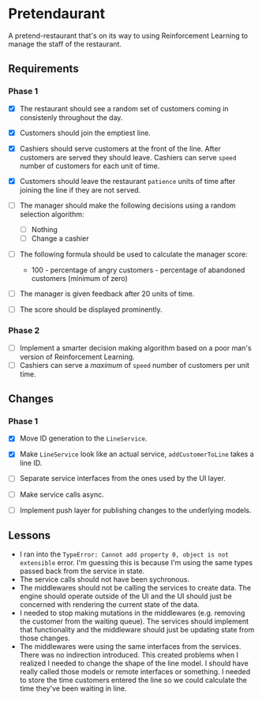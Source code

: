 # Pretendaurant

A pretend-restaurant that's on its way to using Reinforcement Learning to manage the staff of the restaurant.

## Requirements

### Phase 1

- [x] The restaurant should see a random set of customers coming in consistenly throughout the day.
- [x] Customers should join the emptiest line.
- [x] Cashiers should serve customers at the front of the line. After customers are served they should leave. Cashiers can serve `speed` number of customers for each unit of time.
- [x] Customers should leave the restaurant `patience` units of time after joining the line if they are not served.
- [ ] The manager should make the following decisions using a random selection algorithm:
    - [ ] Nothing
    - [ ] Change a cashier
- [ ] The following formula should be used to calculate the manager score:
    - 100 - percentage of angry customers - percentage of abandoned customers (minimum of zero)
- [ ] The manager is given feedback after 20 units of time.
- [ ] The score should be displayed prominently.


### Phase 2
- [ ] Implement a smarter decision making algorithm based on a poor man's version of Reinforcement Learning.
- [ ] Cashiers can serve a _maximum_ of `speed` number of customers per unit time.

## Changes

### Phase 1
- [x] Move ID generation to the `LineService`.
- [x] Make `LineService` look like an actual service, `addCustomerToLine` takes a line ID.
- [ ] Separate service interfaces from the ones used by the UI layer.
- [ ] Make service calls async.
- [ ] Implement push layer for publishing changes to the underlying models.



## Lessons

- I ran into the `TypeError: Cannot add property 0, object is not extensible` error. I'm guessing this is because I'm using the same types passed back from the service in state.
- The service calls should not have been sychronous.
- The middlewares should not be calling the services to create data. The engine should operate outside of the UI and the UI should just be concerned with rendering the current state of the data.
- I needed to stop making mutations in the middlewares (e.g. removing the customer from the waiting queue). The services should implement that functionality and the middleware should just be updating state from those changes.
- The middlewares were using the same interfaces from the services. There was no indirection introduced. This created problems when I realized I needed to change the shape of the line model. I should have really called those models or remote interfaces or something. I needed to store the time customers entered the line so we could calculate the time they've been waiting in line.